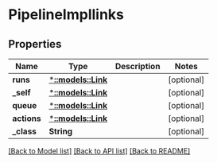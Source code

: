 # PipelineImpllinks

## Properties
Name | Type | Description | Notes
------------ | ------------- | ------------- | -------------
**runs** | [***::models::Link**](Link.md) |  | [optional] 
**_self** | [***::models::Link**](Link.md) |  | [optional] 
**queue** | [***::models::Link**](Link.md) |  | [optional] 
**actions** | [***::models::Link**](Link.md) |  | [optional] 
**_class** | **String** |  | [optional] 

[[Back to Model list]](../README.md#documentation-for-models) [[Back to API list]](../README.md#documentation-for-api-endpoints) [[Back to README]](../README.md)



